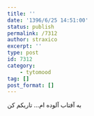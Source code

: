 ```yaml
---
title: ''
date: '1396/6/25 14:51:00'
status: publish
permalink: /7312
author: straxico
excerpt: ''
type: post
id: 7312
category:
    - tytomood
tag: []
post_format: []
---
```

به آفتاب آلوده ام… تاریکم کن